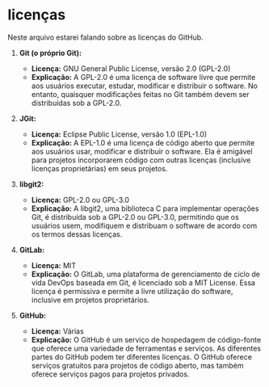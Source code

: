 # licenças

Neste arquivo estarei falando sobre as licenças do GitHub.


1. **Git (o próprio Git):**
   - **Licença:** GNU General Public License, versão 2.0 (GPL-2.0)
   - **Explicação:** A GPL-2.0 é uma licença de software livre que permite aos usuários executar, estudar, modificar e             distribuir o software. No entanto, quaisquer modificações feitas no Git também
      devem ser distribuídas sob a GPL-2.0.


2. **JGit:**
   - **Licença:** Eclipse Public License, versão 1.0 (EPL-1.0)
   - **Explicação:** A EPL-1.0 é uma licença de código aberto que permite aos usuários usar, modificar e distribuir o             software. Ela é amigável para projetos incorporarem código com outras licenças
     (inclusive licenças proprietárias) em seus projetos.


3. **libgit2:**
   - **Licença:** GPL-2.0 ou GPL-3.0
   - **Explicação:** A libgit2, uma biblioteca C para implementar operações Git, é distribuída sob a GPL-2.0 ou GPL-3.0,          permitindo que os usuários usem, modifiquem e distribuam o software de acordo com os termos dessas licenças.


4. **GitLab:**
   - **Licença:** MIT
   - **Explicação:** O GitLab, uma plataforma de gerenciamento de ciclo de vida DevOps baseada em Git, é licenciado sob a         MIT License. Essa licença é permissiva e permite a livre utilização do software,
     inclusive em projetos proprietários.


5. **GitHub:**
   - **Licença:** Várias
   - **Explicação:** O GitHub é um serviço de hospedagem de código-fonte que oferece uma variedade de ferramentas e               serviços. As diferentes partes do GitHub podem ter diferentes licenças.
     O GitHub oferece serviços gratuitos para projetos de código aberto,
     mas também oferece serviços pagos para projetos privados.

